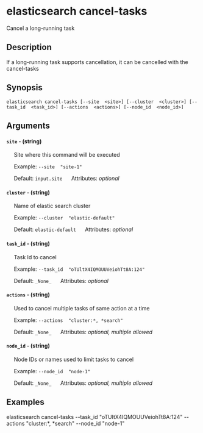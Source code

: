 # elasticsearch cancel-tasks

Cancel a long-running task

## Description

If a long-running task supports cancellation, it can be cancelled with the cancel-tasks

## Synopsis

`elasticsearch cancel-tasks [--site  <site>] [--cluster  <cluster>] [--task_id  <task_id>] [--actions  <actions>] [--node_id  <node_id>]`

## Arguments


#### `site` - (string)

&nbsp;&nbsp;&nbsp;&nbsp; Site where this command will be executed  

&nbsp;&nbsp;&nbsp;&nbsp; Example:  `--site  "site-1"`

&nbsp;&nbsp;&nbsp;&nbsp; Default: `input.site`
&nbsp;&nbsp;&nbsp;&nbsp; Attributes: _optional_  


#### `cluster` - (string)

&nbsp;&nbsp;&nbsp;&nbsp; Name of elastic search cluster  

&nbsp;&nbsp;&nbsp;&nbsp; Example:  `--cluster  "elastic-default"`

&nbsp;&nbsp;&nbsp;&nbsp; Default: `elastic-default`
&nbsp;&nbsp;&nbsp;&nbsp; Attributes: _optional_  


#### `task_id` - (string)

&nbsp;&nbsp;&nbsp;&nbsp; Task Id to cancel  

&nbsp;&nbsp;&nbsp;&nbsp; Example:  `--task_id  "oTUltX4IQMOUUVeiohTt8A:124"`

&nbsp;&nbsp;&nbsp;&nbsp; Default: `_None_`
&nbsp;&nbsp;&nbsp;&nbsp; Attributes: _optional_  


#### `actions` - (string)

&nbsp;&nbsp;&nbsp;&nbsp; Used to cancel multiple tasks of same action at a time  

&nbsp;&nbsp;&nbsp;&nbsp; Example:  `--actions  "cluster:*, *search"`

&nbsp;&nbsp;&nbsp;&nbsp; Default: `_None_`
&nbsp;&nbsp;&nbsp;&nbsp; Attributes: _optional, multiple allowed_  


#### `node_id` - (string)

&nbsp;&nbsp;&nbsp;&nbsp; Node IDs or names used to limit tasks to cancel  

&nbsp;&nbsp;&nbsp;&nbsp; Example:  `--node_id  "node-1"`

&nbsp;&nbsp;&nbsp;&nbsp; Default: `_None_`
&nbsp;&nbsp;&nbsp;&nbsp; Attributes: _optional, multiple allowed_  



## Examples

elasticsearch cancel-tasks --task_id  "oTUltX4IQMOUUVeiohTt8A:124" --actions  "cluster:*, *search" --node_id  "node-1"

